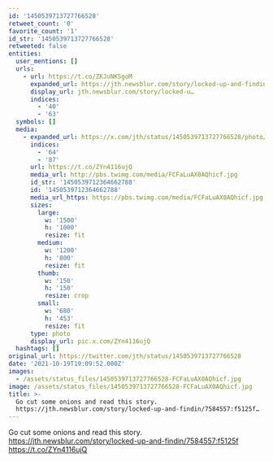 ```yaml
---
id: '1450539713727766528'
retweet_count: '0'
favorite_count: '1'
id_str: '1450539713727766528'
retweeted: false
entities:
  user_mentions: []
  urls:
    - url: https://t.co/ZKJuNKSgoM
      expanded_url: https://jth.newsblur.com/story/locked-up-and-findin/7584557:f5125f
      display_url: jth.newsblur.com/story/locked-u…
      indices:
        - '40'
        - '63'
  symbols: []
  media:
    - expanded_url: https://x.com/jth/status/1450539713727766528/photo/1
      indices:
        - '64'
        - '87'
      url: https://t.co/ZYn4116ujQ
      media_url: http://pbs.twimg.com/media/FCFaLuAX0AQhicf.jpg
      id_str: '1450539712364662788'
      id: '1450539712364662788'
      media_url_https: https://pbs.twimg.com/media/FCFaLuAX0AQhicf.jpg
      sizes:
        large:
          w: '1500'
          h: '1000'
          resize: fit
        medium:
          w: '1200'
          h: '800'
          resize: fit
        thumb:
          w: '150'
          h: '150'
          resize: crop
        small:
          w: '680'
          h: '453'
          resize: fit
      type: photo
      display_url: pic.x.com/ZYn4116ujQ
  hashtags: []
original_url: https://twitter.com/jth/status/1450539713727766528
date: '2021-10-19T19:09:52.000Z'
images:
  - /assets/status_files/1450539713727766528-FCFaLuAX0AQhicf.jpg
image: /assets/status_files/1450539713727766528-FCFaLuAX0AQhicf.jpg
title: >-
  Go cut some onions and read this story.
  https://jth.newsblur.com/story/locked-up-and-findin/7584557:f5125f…
---
```


Go cut some onions and read this story. https://jth.newsblur.com/story/locked-up-and-findin/7584557:f5125f https://t.co/ZYn4116ujQ